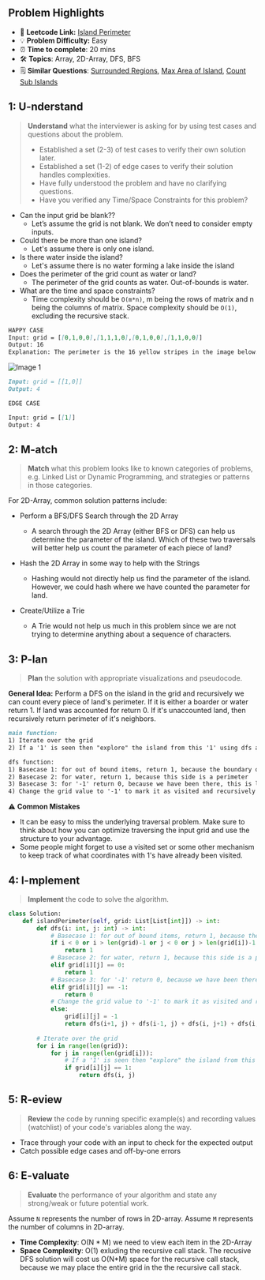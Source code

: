 ## Problem Highlights

* 🔗 **Leetcode Link:** [Island Perimeter](https://leetcode.com/problems/island-perimeter/)
* 💡 **Problem Difficulty:** Easy
* ⏰ **Time to complete**: 20 mins
* 🛠️ **Topics**: Array, 2D-Array, DFS, BFS
* 🗒️ **Similar Questions**: [Surrounded Regions](https://leetcode.com/problems/surrounded-regions/), [Max Area of Island](https://leetcode.com/problems/max-area-of-island/), [Count Sub Islands](https://leetcode.com/problems/count-sub-islands/)
    
## 1: U-nderstand
 
> **Understand** what the interviewer is asking for by using test cases and questions about the problem.
> 
> - Established a set (2-3) of test cases to verify their own solution later.
> - Established a set (1-2) of edge cases to verify their solution handles complexities.
> - Have fully understood the problem and have no clarifying questions.
> - Have you verified any Time/Space Constraints for this problem?

- Can the input grid be blank??
    - Let’s assume the grid is not blank. We don’t need to consider empty inputs.
- Could there be more than one island?
    - Let's assume there is only one island.
- Is there water inside the island?
    - Let's assume there is no water forming a lake inside the island
- Does the perimeter of the grid count as water or land?
    - The perimeter of the grid counts as water. Out-of-bounds is water.
- What are the time and space constraints?
    - Time complexity should be `O(m*n)`, m being the rows of matrix and n being the columns of matrix. Space complexity should be `O(1)`, excluding the recursive stack.

```markdown
HAPPY CASE
Input: grid = [[0,1,0,0],[1,1,1,0],[0,1,0,0],[1,1,0,0]]
Output: 16
Explanation: The perimeter is the 16 yellow stripes in the image below.
```
![Image 1](https://assets.leetcode.com/uploads/2018/10/12/island.png)
```markdown
Input: grid = [[1,0]]
Output: 4

EDGE CASE

Input: grid = [[1]]
Output: 4
```   
    
## 2: M-atch

> **Match** what this problem looks like to known categories of problems, e.g. Linked List or Dynamic Programming, and strategies or patterns in those categories.

For 2D-Array, common solution patterns include:

- Perform a BFS/DFS Search through the 2D Array
    - A search through the 2D Array (either BFS or DFS) can help us determine the parameter of the island. Which of these two traversals will better help us count the parameter of each piece of land?

- Hash the 2D Array in some way to help with the Strings
    - Hashing would not directly help us find the parameter of the island. However, we could hash where we have counted the parameter for land. 


- Create/Utilize a Trie
    - A Trie would not help us much in this problem since we are not trying to determine anything about a sequence of characters.



## 3: P-lan

> **Plan** the solution with appropriate visualizations and pseudocode.

**General Idea:** Perform a DFS on the island in the grid and recursively we can count every piece of land's perimeter. If it is either a boarder or water return 1. If land was accounted for return 0. If it's unaccounted land, then recursively return perimeter of it's neighbors. 

```markdown
main function:
1) Iterate over the grid
2) If a '1' is seen then "explore" the island from this '1' using dfs and return parameter

dfs function:
1) Basecase 1: for out of bound items, return 1, because the boundary of the square suggest perimeter
2) Basecase 2: for water, return 1, because this side is a perimeter
3) Basecase 3: for '-1' return 0, because we have been there, this is land that we have accounted for
4) Change the grid value to '-1' to mark it as visited and recursively return the perimeter of neighbors to total perimeter of all neighbors.
```

⚠️ **Common Mistakes**
* It can be easy to miss the underlying traversal problem. Make sure to think about how you can optimize traversing the input grid and use the structure to your advantage.
* Some people might forget to use a visited set or some other mechanism to keep track of what coordinates with 1's have already been visited.

## 4: I-mplement

> **Implement** the code to solve the algorithm.

```python
class Solution:
    def islandPerimeter(self, grid: List[List[int]]) -> int:
        def dfs(i: int, j: int) -> int:
            # Basecase 1: for out of bound items, return 1, because the boundary of the square suggest perimeter
            if i < 0 or i > len(grid)-1 or j < 0 or j > len(grid[i])-1:
                return 1
            # Basecase 2: for water, return 1, because this side is a perimeter
            elif grid[i][j] == 0:
                return 1
            # Basecase 3: for '-1' return 0, because we have been there, this is land that we have accounted for
            elif grid[i][j] == -1:
                return 0
            # Change the grid value to '-1' to mark it as visited and recursively return the perimeter of neighbors to get perimeter of all neighbors.
            else:
                grid[i][j] = -1
                return dfs(i+1, j) + dfs(i-1, j) + dfs(i, j+1) + dfs(i, j-1)
            
        # Iterate over the grid
        for i in range(len(grid)):
            for j in range(len(grid[i])):
                # If a '1' is seen then "explore" the island from this '1' using dfs return perimeter 
                if grid[i][j] == 1:
                    return dfs(i, j)
```

## 5: R-eview

> **Review** the code by running specific example(s) and recording values (watchlist) of your code's variables along the way.

- Trace through your code with an input to check for the expected output
- Catch possible edge cases and off-by-one errors

## 6: E-valuate

> **Evaluate** the performance of your algorithm and state any strong/weak or future potential work.

Assume `N` represents the number of rows in 2D-array.
Assume `M` represents the number of columns in 2D-array.


* **Time Complexity**: O(N * M) we need to view each item in the 2D-Array
* **Space Complexity**: O(1) exluding the recursive call stack. The recusive DFS solution will cost us O(N*M) space for the recursive call stack, because we may place the entire grid in the the recursive call stack. 
